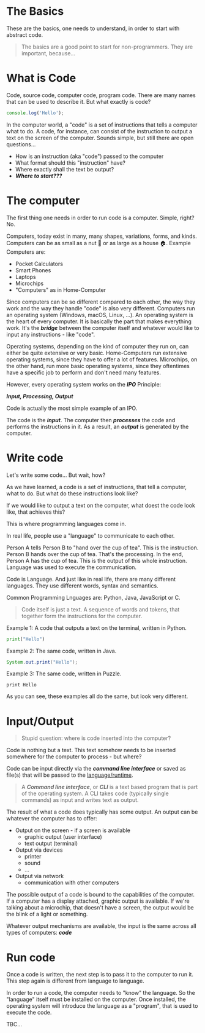 # The Basics

These are the basics, one needs to understand, in order to start with abstract code.

> The basics are a good point to start for non-programmers. They are important, because...


# What is Code

Code, source code, computer code, program code. There are many names that can be used to describe it. But what exactly is code?

```javascript
console.log('Hello');
```

In the computer world, a "code" is a set of instructions that tells a computer what to do. A code, for instance, can consist of the instruction to output a text on the screen of the computer. Sounds simple, but still there are open questions...

* How is an instruction (aka "code") passed to the computer
* What format should this "instruction" have?
* Where exactly shall the text be output?
* ***Where to start???***

# The computer

The first thing one needs in order to run code is a computer. Simple, right? No.

Computers, today exist in many, many shapes, variations, forms, and kinds. Computers can be as small as a nut 🥜 or as large as a house 🏠. Example Computers are:

* Pocket Calculators
* Smart Phones
* Laptops
* Microchips
* "Computers" as in Home-Computer

Since computers can be so different compared to each other, the way they work and the way they handle "code" is also very different. Computers run an operating system (Windows, macOS, Linux, ...). An operating system is the heart of every computer. It is basically the part that makes everything work. It's the ***bridge*** between the computer itself and whatever would like to input any instructions - like "code". 

Operating systems, depending on the kind of computer they run on, can either be quite extensive or very basic. Home-Computers run extensive operating systems, since they have to offer a lot of features. Microchips, on the other hand, run more basic operating systems, since they oftentimes have a specific job to perform and don't need many features.

However, every operating system works on the ***IPO*** Principle:

***Input, Processing, Output***

Code is actually the most simple example of an IPO.

The code is the ***input***. The computer then ***processes*** the code and performs the instructions in it. As a result, an ***output*** is generated by the computer.

# Write code

Let's write some code... But wait, how?

As we have learned, a code is a set of instructions, that tell a computer, what to do. But what do these instructions look like?

If we would like to output a text on the computer, what doest the code look like, that achieves this?

This is where programming languages come in.

In real life, people use a "language" to communicate to each other. 

Person A tells Person B to "hand over the cup of tea". This is the instruction. Person B hands over the cup of tea. That's the processing. In the end, Person A has the cup of tea. This is the output of this whole instruction. Language was used to execute the communication. 

Code is Language. And just like in real life, there are many different languages. They use different words, syntax and semantics.

Common Programming Lnguages are: Python, Java, JavaScript or C.

> Code itself is just a text. A sequence of words and tokens, that together form the instructions for the computer.


Example 1: A code that outputs a text on the terminal, written in Python.

```python
print("Hello")
```

Example 2: The same code, written in Java.

```java
System.out.print("Hello");
```

Example 3: The same code, written in Puzzle.

```puzzle
print Hello
```
As you can see, these examples all do the same, but look very different.

# Input/Output

> Stupid question: where is code inserted into the computer?

Code is nothing but a text. This text somehow needs to be inserted somewhere for the computer to process - but where? 

Code can be input directly via the ***command line interface*** or saved as file(s) that will be passed to the [language/runtime](...).

> A ***Command line interface***, or ***CLI*** is a text based program that is part of the operating system. A CLI takes code (typically single commands) as input and writes text as output.

The result of what a code does typically has some output. An output can be whatever the computer has to offer:

* Output on the screen - if a screen is available
	* graphic output (user interface)
	* text output (terminal)
* Output via devices
	* printer
	* sound
	* ...
* Output via network
	* communication with other computers

The possible output of a code is bound to the capabilities of the computer. If a computer has a display attached, graphic output is available. If we're talking about a microchip, that doesn't have a screen, the output would be the blink of a light or something.

Whatever output mechanisms are available, the input is the same across all types of computers: ***code***


# Run code

Once a code is written, the next step is to pass it to the computer to run it. This step again is different from language to language. 

In order to run a code, the computer needs to "know" the language. So the "language" itself must be installed on the computer. Once installed, the operating system will introduce the language as a "program", that is used to execute the code.

TBC...





